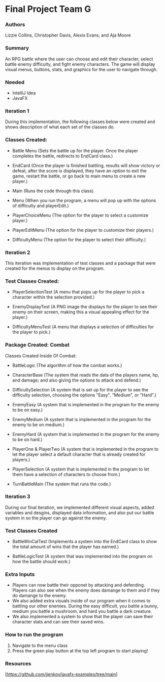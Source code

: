 # Final Project Team G

### Authors
Lizzie Collins, Christopher Davis, Alexis Evans, and Aja Moore

### Summary
An RPG battle where the user can choose and edit their character, select battle enemy difficulty, and fight enemy characters. The game will display visual menus, buttons, stats, and graphics for the user to navigate through. 

### Needed
- IntelliJ Idea
- JavaFX

### Iteration 1
During this implementation, the following classes below were created and shows description of what each set of the classes do.


### Classes Created: 
- <p> Battle Menu (Sets the battle up for the player. Once the player completes the battle, redirects to EndCard class.) <br>

- <p> EndCard (Once the player is finished battling, results will show victory or defeat, after the score is displayed, they have an option to exit the game, restart the battle, or go back to main menu to create a new player.) <br>

- <p> Main (Runs the code through this class). <br>

- <p> Menu (When you run the program, a menu will pop up with the options of difficulty and playerEdit.) <br>

- <p> PlayerChoiceMenu (The option for the player to select a customize player.) <br>

- <p> PlayerEditMenu (The option for the player to customize their players.) <br>

- <p> DifficultyMenu (The option for the player to select their difficulty.) <br>


### Iteration 2
This iteration was implementation of test classes and a package that were created for the menus to display on the program. 

### Test Classes Created: 
- <p> PlayerSelectionTest (A menu that pops up for the player to pick a character within the selection provided.) <br>

- <p> EnemyDisplayTest (A PNG image the displays for the player to see their enemy on their screen, making this a visual appealing effect for the player.) <br>

- <p> DifficultyMenuTest (A menu that displays a selection of difficulties for the player to pick.) <br>

### Package Created: Combat
<p> Classes Created Inside Of Combat:
  
- <p> BattleLogic (The algorithm of how the combat works.) <br>
  
- <p> CharacterBase (The system that reads the data of the players name, hp, and damage; and also giving the options to attack and defend.) <br>

- <p> DifficultySelection (A system that is set up for the player to see the difficulty selection, choosing the options "Easy", "Medium", or "Hard".) <br>

- <p> EnemyEasy (A system that is implemented in the program for the enemy to be on easy.) <br>

- <p> EnemyMedium (A system that is implemented in the program for the enemy to be on medium.) <br>

- <p> EnemyHard (A system that is implemented in the program for the enemy to be on hard.) <br>

- <p> PlayerOne & PlayerTwo (A system that is implemented in the program to let the player select a default character that is already created for players.) <br>

- <p> PlayerSelection (A system that is implemented in the program to let them have a selection of characters to choose from.) <br>

- <p> TurnBattleMain (The system that runs the code.) <br>

### Iteration 3
During our final iteration, we implemented different visual aspects, added variables and desgins, displayed data information, and also put our battle system in so the player can go against the enemy.

### Test Classes Created
- <p> BattleWinCalTest (Implements a system into the EndCard class to show the total amount of wins that the player has earned.)
- <p> BattleLogicTest (A system that was implemented into the program on how the battle should work.)

### Extra Inputs
- Players can now battle their opponet by attacking and defending. Players can also see when the enemy does damange to them and if they do damange to the enemy. 
- We also added extra visuals inside of our program when it comes to battling our other enemies. During the easy difficult, you battle a bunny, medium you battle a mushroom, and hard you battle a dark creature.
- We also implemented a system to show that the player can save their character stats and can see their saved wins. 



### How to run the program 
1. Navigate to the menu class
2. Press the green play button at the top left program to start playing!


### Resources
[https://github.com/jjenkov/javafx-examples/tree/main]
